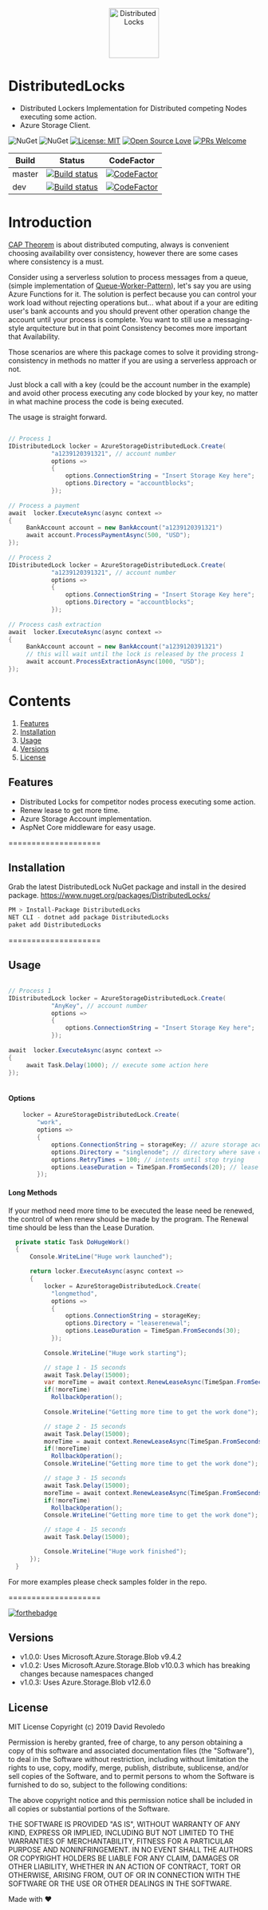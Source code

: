 <p align="center">
  <img src="DistributedLocks.png" alt="DistributedLocks" width="100"/>
</p>

DistributedLocks
====================
- Distributed Lockers Implementation for Distributed competing Nodes executing some action.
- Azure Storage Client.

![NuGet](https://img.shields.io/nuget/dt/DistributedLocks.svg)
![NuGet](https://img.shields.io/nuget/v/DistributedLocks.svg)
[![License: MIT](https://img.shields.io/badge/License-MIT-yellow.svg)](https://opensource.org/licenses/MIT)
[![Open Source Love](https://badges.frapsoft.com/os/v1/open-source.svg?v=102)](https://github.com/ellerbrock/open-source-badge/)
[![PRs Welcome](https://img.shields.io/badge/PRs-welcome-brightgreen.svg?style=flat-square)](http://makeapullrequest.com)

|Build|Status|CodeFactor|
|------|-------------|-------------|
|master|[![Build status](https://ci.appveyor.com/api/projects/status/xge7dgqwbj1uhi3e?svg=true)](https://ci.appveyor.com/project/davidrevoledo/distributedlocks)|[![CodeFactor](https://www.codefactor.io/repository/github/davidrevoledo/distributedlocks/badge/master)](https://www.codefactor.io/repository/github/davidrevoledo/distributedlocks/overview/master)
|dev|[![Build status](https://ci.appveyor.com/api/projects/status/6d9o3jw0vpb2jlh7?svg=true)](https://ci.appveyor.com/project/davidrevoledo/distributedlocks-ghway)|[![CodeFactor](https://www.codefactor.io/repository/github/davidrevoledo/distributedlocks/badge/dev)](https://www.codefactor.io/repository/github/davidrevoledo/distributedlocks/overview/dev)

# Introduction
[CAP Theorem](https://en.wikipedia.org/wiki/CAP_theorem) is about distributed computing, always is convenient choosing availability over consistency, however there are some cases where consistency is a must.

Consider using a serverless solution to process messages from a queue, (simple implementation of [Queue-Worker-Pattern](https://docs.microsoft.com/en-us/azure/architecture/guide/architecture-styles/web-queue-worker)), let's say you are using Azure Functions for it. The solution is perfect because you can control your work load without rejecting operations but... what about if a your are editing user's bank accounts and you should prevent other operation change the account until your process is complete. You want to still use a messaging-style arquitecture but in that point Consistency becomes more important that Availability.

Those scenarios are where this package comes to solve it providing strong-consistency in methods no matter if you are using a serverless approach or not.

Just block a call with a key (could be the account number in the example) and avoid other process executing any code blocked by your key, no matter in what machine process the code is being executed.

The usage is straight forward.

``` c#

// Process 1
IDistributedLock locker = AzureStorageDistributedLock.Create(
            "a1239120391321", // account number
            options =>
            {
                options.ConnectionString = "Insert Storage Key here";
                options.Directory = "accountblocks";
            });
          
// Process a payment
await  locker.ExecuteAsync(async context =>
{
     BankAccount account = new BankAccount("a1239120391321")
     await account.ProcessPaymentAsync(500, "USD");
});
            
// Process 2
IDistributedLock locker = AzureStorageDistributedLock.Create(
            "a1239120391321", // account number
            options =>
            {
                options.ConnectionString = "Insert Storage Key here";
                options.Directory = "accountblocks";
            });
            
// Process cash extraction
await  locker.ExecuteAsync(async context =>
{
     BankAccount account = new BankAccount("a1239120391321")
     // this will wait until the lock is released by the process 1
     await account.ProcessExtractionAsync(1000, "USD");
});

```

# Contents

1. [Features](#features)
2. [Installation](#installation)
3. [Usage](#usage)
4. [Versions](#versions)
5. [License](#license)

## <a name="features"> Features </a>

- Distributed Locks for competitor nodes process executing some action.
- Renew lease to get more time.
- Azure Storage Account implementation.
- AspNet Core middleware for easy usage.

====================

## <a name="installation"> Installation </a>

Grab the latest DistributedLock NuGet package and install in the desired package. https://www.nuget.org/packages/DistributedLocks/
```sh
PM > Install-Package DistributedLocks
NET CLI - dotnet add package DistributedLocks
paket add DistributedLocks
```

====================

## <a name="usage"> Usage </a>

``` c#

// Process 1
IDistributedLock locker = AzureStorageDistributedLock.Create(
            "AnyKey", // account number
            options =>
            {
                options.ConnectionString = "Insert Storage Key here";
            });
          
await  locker.ExecuteAsync(async context =>
{
     await Task.Delay(1000); // execute some action here
});
           
```
#### Options 
``` c#
    locker = AzureStorageDistributedLock.Create(
        "work",
        options =>
        {
            options.ConnectionString = storageKey; // azure storage account key
            options.Directory = "singlenode"; // directory where save checkpoints
            options.RetryTimes = 100; // intents until stop trying
            options.LeaseDuration = TimeSpan.FromSeconds(20); // lease duration in azure storage account is between 10 - 60 seconds
        });
```

#### Long Methods
If your method need more time to be executed the lease need be renewed, the control of when renew should be made by the program.
The Renewal time should be less than the Lease Duration.

``` c#
  private static Task DoHugeWork()
  {
      Console.WriteLine("Huge work launched");

      return locker.ExecuteAsync(async context =>
      {
          locker = AzureStorageDistributedLock.Create(
            "longmethod",
            options =>
            {
                options.ConnectionString = storageKey;
                options.Directory = "leaserenewal";
                options.LeaseDuration = TimeSpan.FromSeconds(30);
            });
      
          Console.WriteLine("Huge work starting");

          // stage 1 - 15 seconds
          await Task.Delay(15000);
          var moreTime = await context.RenewLeaseAsync(TimeSpan.FromSeconds(20));
          if(!moreTime)
            RollbackOperation();
          
          Console.WriteLine("Getting more time to get the work done");

          // stage 2 - 15 seconds
          await Task.Delay(15000);
          moreTime = await context.RenewLeaseAsync(TimeSpan.FromSeconds(20));
          if(!moreTime)
            RollbackOperation();
          Console.WriteLine("Getting more time to get the work done");

          // stage 3 - 15 seconds
          await Task.Delay(15000);
          moreTime = await context.RenewLeaseAsync(TimeSpan.FromSeconds(20));
          if(!moreTime)
            RollbackOperation();
          Console.WriteLine("Getting more time to get the work done");

          // stage 4 - 15 seconds
          await Task.Delay(15000);

          Console.WriteLine("Huge work finished");
      });
  }
```

For more examples please check samples folder in the repo.

====================

[![forthebadge](https://forthebadge.com/images/badges/built-with-love.svg)](http://forthebadge.com)

## <a name="versions"> Versions </a>

- v1.0.0: Uses Microsoft.Azure.Storage.Blob v9.4.2
- v1.0.2: Uses Microsoft.Azure.Storage.Blob v10.0.3 which has breaking changes because namespaces changed
- v1.0.3: Uses Azure.Storage.Blob v12.6.0

## <a name="license"> License </a>

MIT License
Copyright (c) 2019 David Revoledo

Permission is hereby granted, free of charge, to any person obtaining a copy
of this software and associated documentation files (the "Software"), to deal
in the Software without restriction, including without limitation the rights
to use, copy, modify, merge, publish, distribute, sublicense, and/or sell
copies of the Software, and to permit persons to whom the Software is
furnished to do so, subject to the following conditions:

The above copyright notice and this permission notice shall be included in all
copies or substantial portions of the Software.

THE SOFTWARE IS PROVIDED "AS IS", WITHOUT WARRANTY OF ANY KIND, EXPRESS OR
IMPLIED, INCLUDING BUT NOT LIMITED TO THE WARRANTIES OF MERCHANTABILITY,
FITNESS FOR A PARTICULAR PURPOSE AND NONINFRINGEMENT. IN NO EVENT SHALL THE
AUTHORS OR COPYRIGHT HOLDERS BE LIABLE FOR ANY CLAIM, DAMAGES OR OTHER
LIABILITY, WHETHER IN AN ACTION OF CONTRACT, TORT OR OTHERWISE, ARISING FROM,
OUT OF OR IN CONNECTION WITH THE SOFTWARE OR THE USE OR OTHER DEALINGS IN THE
SOFTWARE.

Made with ❤

